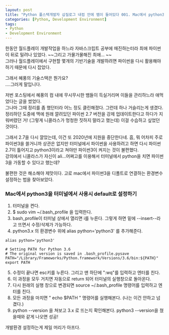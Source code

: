 ```yaml
---
layout: post
title: "Python 풀스택개발자 삽질로그 내컴 안에 뱀이 들어있다 001. Mac에서 python3을 터미널에서 사용시 default로 설정하기"
categories: [Python, Development Environment]
tags: 
- Python
- Development Environment
---
```


한동안 월드플레이 개발작업을 하느라 자바스크립트 공부에 매진하는터라 최애 파이썬이 뒤로 밀려나 있었다. ~~그리고 가물가물해진 최애... ~~
<br>그러나 월드플레이에서 구현할 몇개의 기반기술을 개발하려면 파이썬을 다시 활용해야하기 때문에 다시 잡았다. 

그래서 혜풍의 기술스택은 뭔가요? 
<br>....그러게 말입니다. 

저번 포스팅에서 혜풍의 컴 내에 무시무시한 뱀들이 득실거리며 이들을 관리하느라 애먹었다는 글을 썼었다. <br> 그나마 그때 정리를 좀 했던터라 어느 정도 클린해졌다.
그런데 하나 거슬리는게 생겼다. 정리하던 도중에 맥에 원래 깔려있던 파이썬 2.7 버전을 강제 업데이트한다고 하다가 지워버렸던 거! (그렇게 니콜라스가 멍청한 짓하지 말라고 했는데) 이걸 수습하고 싶었던 것이다. 

그래서 2.7을 다시 깔았는데, 이건 또 2020년에 지원을 중단한다네. 흠, 뭐 어차피 주로 파이썬3을 쓸거니까 상관은 없지만 터미널에서 파이썬을 사용하려고 하면 다시 파이썬 2.7이 틀어지고 python3이라고 쳐야만 파이썬3이 켜지는 것이 불편했다. 
<br>강의에서 니콜라스가 자신이 ali...어쩌고를 이용해서 터미널에서 python을 치면 파이썬3을 가동할 수 있다고 했는데?

불편한 것은 해소해야 제맛이다. 고로 mac에서 파이썬3을 디폴트로 연결하는 환경변수 설정하는 법을 찾아보았다.

### Mac에서 python3을 터미널에서 사용시 default로 설정하기

1. 터미널을 켠다.
2. $ sudo vim ~/.bash_profile 을 입력한다.
3. bash_profile이 터미널 상에서 열리면 i를 누른다. 그렇게 하면 밑에 --insert--라고 뜨면서 수정/삭제가 가능하다.
4. python3.x 의 환경변수 위에 alias python='python3' 를 추가해준다.
~~~
alias python='python3'

# Setting PATH for Python 3.6
# The original version is saved in .bash_profile.pysave
PATH="/Library/Frameworks/Python.framework/Versions/3.6/bin:${PATH}"
export PATH
~~~
5. 수정이 끝나면 esc키를 누른다. 그리고 맨 하단에 ":wq"를 입력하고 엔터를 친다.
6. 이 과정을 모두 거치면 자동으로 return 되어 터미널의 실행창으로 돌아온다.
7. 다시 원래의 실행 창으로 변경되면 source ~/.bash_profile 명령어를 입력하고 엔터를 친다.
8. 모든 과정을 마치면 " echo $PATH " 명령어를 실행해본다. (나는 이건 안하고 넘겼다.)
9. python --version 을 쳐보고 3.x 로 뜨는지 확인해본다. python3 --version을 쳤을때와 같게 나오면 성공!


개발환경 설정하는게 제일 머리가 아프다.

